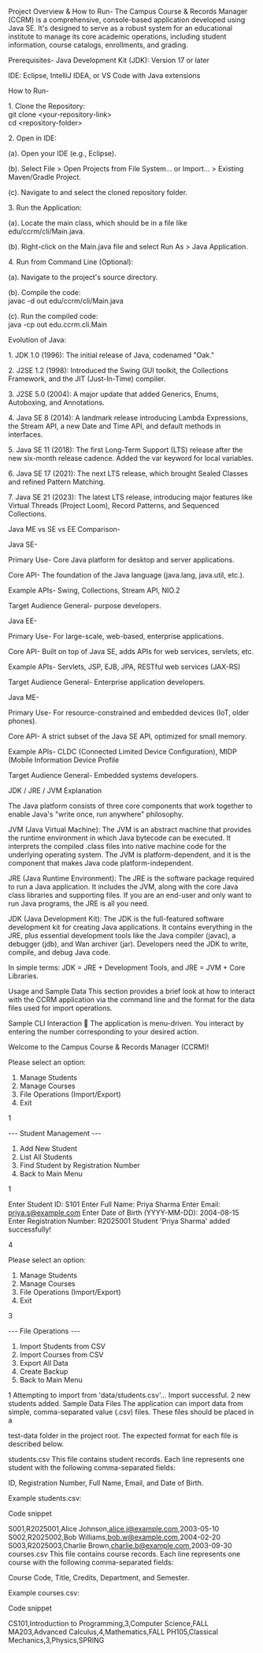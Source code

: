 Project Overview & How to Run- The Campus Course & Records Manager (CCRM) is a comprehensive, console-based application developed using Java SE. It's designed to serve as a robust system for an educational institute to manage its core academic operations, including student information, course catalogs, enrollments, and grading.

Prerequisites- Java Development Kit (JDK): Version 17 or later

IDE: Eclipse, IntelliJ IDEA, or VS Code with Java extensions

How to Run-

1\. Clone the Repository:  
   git clone \<your-repository-link\>  
   cd \<repository-folder\>

2\. Open in IDE:

(a). Open your IDE (e.g., Eclipse).

(b). Select File \> Open Projects from File System... or Import... \> Existing Maven/Gradle Project.

(c). Navigate to and select the cloned repository folder.

3\. Run the Application:

(a). Locate the main class, which should be in a file like edu/ccrm/cli/Main.java.

(b). Right-click on the Main.java file and select Run As \> Java Application.

4\. Run from Command Line (Optional):

(a). Navigate to the project's source directory.

(b). Compile the code:  
	javac \-d out edu/ccrm/cli/Main.java

(c). Run the compiled code:  
	java \-cp out edu.ccrm.cli.Main

Evolution of Java:

1\. JDK 1.0 (1996): The initial release of Java, codenamed "Oak."

2\. J2SE 1.2 (1998): Introduced the Swing GUI toolkit, the Collections Framework, and the JIT (Just-In-Time) compiler.

3\. J2SE 5.0 (2004): A major update that added Generics, Enums, Autoboxing, and Annotations.

4\. Java SE 8 (2014): A landmark release introducing Lambda Expressions, the Stream API, a new Date and Time API, and default methods in interfaces.

5\. Java SE 11 (2018): The first Long-Term Support (LTS) release after the new six-month release cadence. Added the var keyword for local variables.

6\. Java SE 17 (2021): The next LTS release, which brought Sealed Classes and refined Pattern Matching.

7\. Java SE 21 (2023): The latest LTS release, introducing major features like Virtual Threads (Project Loom), Record Patterns, and Sequenced Collections.

Java ME vs SE vs EE Comparison-

Java SE-

Primary Use- Core Java platform for desktop and server applications.

Core API- The foundation of the Java language (java.lang, java.util, etc.).

Example APIs- Swing, Collections, Stream API, NIO.2

Target Audience	General- purpose developers.

Java EE-

Primary Use- For large-scale, web-based, enterprise applications.

Core API- Built on top of Java SE, adds APIs for web services, servlets, etc.

Example APIs- Servlets, JSP, EJB, JPA, RESTful web services (JAX-RS)

Target Audience General- Enterprise application developers.

Java ME-

Primary Use- For resource-constrained and embedded devices (IoT, older phones).

Core API- A strict subset of the Java SE API, optimized for small memory.

Example APIs- CLDC (Connected Limited Device Configuration), MIDP (Mobile Information Device Profile

Target Audience General- Embedded systems developers.

JDK / JRE / JVM Explanation

The Java platform consists of three core components that work together to enable Java's "write once, run anywhere" philosophy.

JVM (Java Virtual Machine): The JVM is an abstract machine that provides the runtime environment in which Java bytecode can be executed. It interprets the compiled .class files into native machine code for the underlying operating system. The JVM is platform-dependent, and it is the component that makes Java code platform-independent.

JRE (Java Runtime Environment): The JRE is the software package required to run a Java application. It includes the JVM, along with the core Java class libraries and supporting files. If you are an end-user and only want to run Java programs, the JRE is all you need.

JDK (Java Development Kit): The JDK is the full-featured software development kit for creating Java applications. It contains everything in the JRE, plus essential development tools like the Java compiler (javac), a debugger (jdb), and Wan archiver (jar). Developers need the JDK to write, compile, and debug Java code.

In simple terms: JDK \= JRE \+ Development Tools, and JRE \= JVM \+ Core Libraries.

Usage and Sample Data This section provides a brief look at how to interact with the CCRM application via the command line and the format for the data files used for import operations.

Sample CLI Interaction 📝 The application is menu-driven. You interact by entering the number corresponding to your desired action.

Welcome to the Campus Course & Records Manager (CCRM)\!

Please select an option:

1. Manage Students  
2. Manage Courses  
3. File Operations (Import/Export)  
4. Exit

1

\--- Student Management \---

1. Add New Student  
2. List All Students  
3. Find Student by Registration Number  
4. Back to Main Menu

1

Enter Student ID: S101 Enter Full Name: Priya Sharma Enter Email: priya.s@example.com Enter Date of Birth (YYYY-MM-DD): 2004-08-15 Enter Registration Number: R2025001 Student 'Priya Sharma' added successfully\!

4

Please select an option:

1. Manage Students  
2. Manage Courses  
3. File Operations (Import/Export)  
4. Exit

3

\--- File Operations \---

1. Import Students from CSV  
2. Import Courses from CSV  
3. Export All Data  
4. Create Backup  
5. Back to Main Menu

1 Attempting to import from 'data/students.csv'... Import successful. 2 new students added. Sample Data Files The application can import data from simple, comma-separated value (.csv) files. These files should be placed in a

test-data folder in the project root. The expected format for each file is described below.

students.csv This file contains student records. Each line represents one student with the following comma-separated fields:

ID, Registration Number, Full Name, Email, and Date of Birth.

Example students.csv:

Code snippet

S001,R2025001,Alice Johnson,alice.j@example.com,2003-05-10 S002,R2025002,Bob Williams,bob.w@example.com,2004-02-20 S003,R2025003,Charlie Brown,charlie.b@example.com,2003-09-30 courses.csv This file contains course records. Each line represents one course with the following comma-separated fields:

Course Code, Title, Credits, Department, and Semester.

Example courses.csv:

Code snippet

CS101,Introduction to Programming,3,Computer Science,FALL MA203,Advanced Calculus,4,Mathematics,FALL PH105,Classical Mechanics,3,Physics,SPRING  
